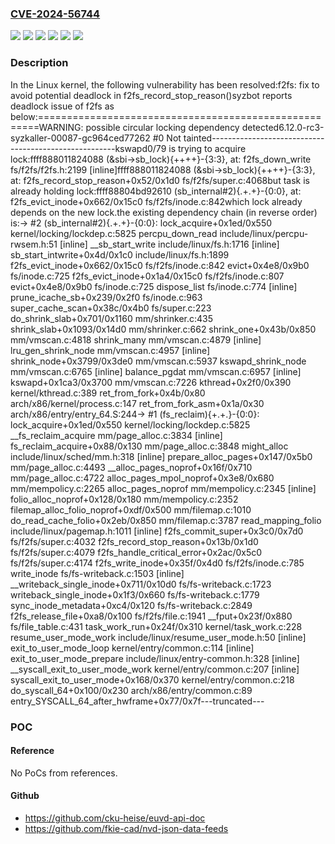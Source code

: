 ### [CVE-2024-56744](https://cve.mitre.org/cgi-bin/cvename.cgi?name=CVE-2024-56744)
![](https://img.shields.io/static/v1?label=Product&message=Linux&color=blue)
![](https://img.shields.io/static/v1?label=Version&message=&color=brightgreen)
![](https://img.shields.io/static/v1?label=Version&message=6.5%20&color=brightgreen)
![](https://img.shields.io/static/v1?label=Version&message=b62e71be2110d8b52bf5faf3c3ed7ca1a0c113a5%20&color=brightgreen)
![](https://img.shields.io/static/v1?label=Version&message=ed1d478bf838820201f3fb67a1748fdf15954ea4%20&color=brightgreen)
![](https://img.shields.io/static/v1?label=Vulnerability&message=n%2Fa&color=blue)

### Description

In the Linux kernel, the following vulnerability has been resolved:f2fs: fix to avoid potential deadlock in f2fs_record_stop_reason()syzbot reports deadlock issue of f2fs as below:======================================================WARNING: possible circular locking dependency detected6.12.0-rc3-syzkaller-00087-gc964ced77262 #0 Not tainted------------------------------------------------------kswapd0/79 is trying to acquire lock:ffff888011824088 (&sbi->sb_lock){++++}-{3:3}, at: f2fs_down_write fs/f2fs/f2fs.h:2199 [inline]ffff888011824088 (&sbi->sb_lock){++++}-{3:3}, at: f2fs_record_stop_reason+0x52/0x1d0 fs/f2fs/super.c:4068but task is already holding lock:ffff88804bd92610 (sb_internal#2){.+.+}-{0:0}, at: f2fs_evict_inode+0x662/0x15c0 fs/f2fs/inode.c:842which lock already depends on the new lock.the existing dependency chain (in reverse order) is:-> #2 (sb_internal#2){.+.+}-{0:0}:       lock_acquire+0x1ed/0x550 kernel/locking/lockdep.c:5825       percpu_down_read include/linux/percpu-rwsem.h:51 [inline]       __sb_start_write include/linux/fs.h:1716 [inline]       sb_start_intwrite+0x4d/0x1c0 include/linux/fs.h:1899       f2fs_evict_inode+0x662/0x15c0 fs/f2fs/inode.c:842       evict+0x4e8/0x9b0 fs/inode.c:725       f2fs_evict_inode+0x1a4/0x15c0 fs/f2fs/inode.c:807       evict+0x4e8/0x9b0 fs/inode.c:725       dispose_list fs/inode.c:774 [inline]       prune_icache_sb+0x239/0x2f0 fs/inode.c:963       super_cache_scan+0x38c/0x4b0 fs/super.c:223       do_shrink_slab+0x701/0x1160 mm/shrinker.c:435       shrink_slab+0x1093/0x14d0 mm/shrinker.c:662       shrink_one+0x43b/0x850 mm/vmscan.c:4818       shrink_many mm/vmscan.c:4879 [inline]       lru_gen_shrink_node mm/vmscan.c:4957 [inline]       shrink_node+0x3799/0x3de0 mm/vmscan.c:5937       kswapd_shrink_node mm/vmscan.c:6765 [inline]       balance_pgdat mm/vmscan.c:6957 [inline]       kswapd+0x1ca3/0x3700 mm/vmscan.c:7226       kthread+0x2f0/0x390 kernel/kthread.c:389       ret_from_fork+0x4b/0x80 arch/x86/kernel/process.c:147       ret_from_fork_asm+0x1a/0x30 arch/x86/entry/entry_64.S:244-> #1 (fs_reclaim){+.+.}-{0:0}:       lock_acquire+0x1ed/0x550 kernel/locking/lockdep.c:5825       __fs_reclaim_acquire mm/page_alloc.c:3834 [inline]       fs_reclaim_acquire+0x88/0x130 mm/page_alloc.c:3848       might_alloc include/linux/sched/mm.h:318 [inline]       prepare_alloc_pages+0x147/0x5b0 mm/page_alloc.c:4493       __alloc_pages_noprof+0x16f/0x710 mm/page_alloc.c:4722       alloc_pages_mpol_noprof+0x3e8/0x680 mm/mempolicy.c:2265       alloc_pages_noprof mm/mempolicy.c:2345 [inline]       folio_alloc_noprof+0x128/0x180 mm/mempolicy.c:2352       filemap_alloc_folio_noprof+0xdf/0x500 mm/filemap.c:1010       do_read_cache_folio+0x2eb/0x850 mm/filemap.c:3787       read_mapping_folio include/linux/pagemap.h:1011 [inline]       f2fs_commit_super+0x3c0/0x7d0 fs/f2fs/super.c:4032       f2fs_record_stop_reason+0x13b/0x1d0 fs/f2fs/super.c:4079       f2fs_handle_critical_error+0x2ac/0x5c0 fs/f2fs/super.c:4174       f2fs_write_inode+0x35f/0x4d0 fs/f2fs/inode.c:785       write_inode fs/fs-writeback.c:1503 [inline]       __writeback_single_inode+0x711/0x10d0 fs/fs-writeback.c:1723       writeback_single_inode+0x1f3/0x660 fs/fs-writeback.c:1779       sync_inode_metadata+0xc4/0x120 fs/fs-writeback.c:2849       f2fs_release_file+0xa8/0x100 fs/f2fs/file.c:1941       __fput+0x23f/0x880 fs/file_table.c:431       task_work_run+0x24f/0x310 kernel/task_work.c:228       resume_user_mode_work include/linux/resume_user_mode.h:50 [inline]       exit_to_user_mode_loop kernel/entry/common.c:114 [inline]       exit_to_user_mode_prepare include/linux/entry-common.h:328 [inline]       __syscall_exit_to_user_mode_work kernel/entry/common.c:207 [inline]       syscall_exit_to_user_mode+0x168/0x370 kernel/entry/common.c:218       do_syscall_64+0x100/0x230 arch/x86/entry/common.c:89       entry_SYSCALL_64_after_hwframe+0x77/0x7f---truncated---

### POC

#### Reference
No PoCs from references.

#### Github
- https://github.com/cku-heise/euvd-api-doc
- https://github.com/fkie-cad/nvd-json-data-feeds

